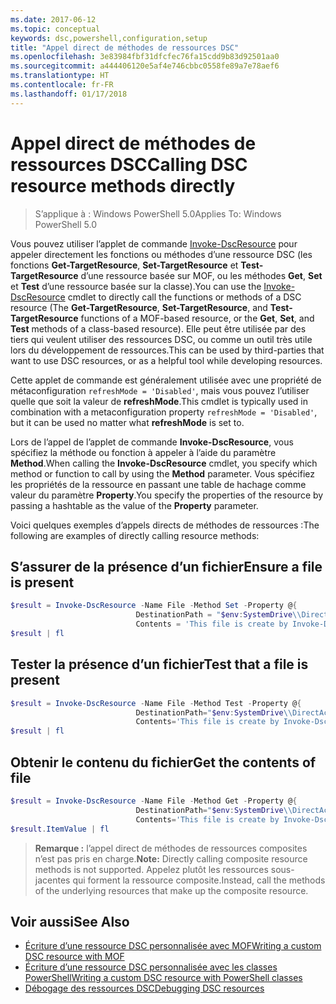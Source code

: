 ```yaml
---
ms.date: 2017-06-12
ms.topic: conceptual
keywords: dsc,powershell,configuration,setup
title: "Appel direct de méthodes de ressources DSC"
ms.openlocfilehash: 3e83984fbf31dfcfec76fa15cdd9b83d92501aa0
ms.sourcegitcommit: a444406120e5af4e746cbbc0558fe89a7e78aef6
ms.translationtype: HT
ms.contentlocale: fr-FR
ms.lasthandoff: 01/17/2018
---
```

# <a name="calling-dsc-resource-methods-directly"></a><span data-ttu-id="e25a0-103">Appel direct de méthodes de ressources DSC</span><span class="sxs-lookup"><span data-stu-id="e25a0-103">Calling DSC resource methods directly</span></span>

><span data-ttu-id="e25a0-104">S’applique à : Windows PowerShell 5.0</span><span class="sxs-lookup"><span data-stu-id="e25a0-104">Applies To: Windows PowerShell 5.0</span></span>

<span data-ttu-id="e25a0-105">Vous pouvez utiliser l’applet de commande [Invoke-DscResource](https://technet.microsoft.com/en-us/library/mt517869.aspx) pour appeler directement les fonctions ou méthodes d’une ressource DSC (les fonctions **Get-TargetResource**, **Set-TargetResource** et **Test-TargetResource** d’une ressource basée sur MOF, ou les méthodes **Get**, **Set** et **Test** d’une ressource basée sur la classe).</span><span class="sxs-lookup"><span data-stu-id="e25a0-105">You can use the [Invoke-DscResource](https://technet.microsoft.com/en-us/library/mt517869.aspx) cmdlet to directly call the functions or methods of a DSC resource (The **Get-TargetResource**, **Set-TargetResource**, and **Test-TargetResource** functions of a MOF-based resource, or the **Get**, **Set**, and **Test** methods of a class-based resource).</span></span> <span data-ttu-id="e25a0-106">Elle peut être utilisée par des tiers qui veulent utiliser des ressources DSC, ou comme un outil très utile lors du développement de ressources.</span><span class="sxs-lookup"><span data-stu-id="e25a0-106">This can be used by third-parties that want to use DSC resources, or as a helpful tool while developing resources.</span></span> 

<span data-ttu-id="e25a0-107">Cette applet de commande est généralement utilisée avec une propriété de métaconfiguration `refreshMode = 'Disabled'`, mais vous pouvez l’utiliser quelle que soit la valeur de **refreshMode**.</span><span class="sxs-lookup"><span data-stu-id="e25a0-107">This cmdlet is typically used in combination with a metaconfiguration property `refreshMode = 'Disabled'`, but it can be used no matter what **refreshMode** is set to.</span></span>

<span data-ttu-id="e25a0-108">Lors de l’appel de l’applet de commande **Invoke-DscResource**, vous spécifiez la méthode ou fonction à appeler à l’aide du paramètre **Method**.</span><span class="sxs-lookup"><span data-stu-id="e25a0-108">When calling the **Invoke-DscResource** cmdlet, you specify which method or function to call by using the **Method** parameter.</span></span> <span data-ttu-id="e25a0-109">Vous spécifiez les propriétés de la ressource en passant une table de hachage comme valeur du paramètre **Property**.</span><span class="sxs-lookup"><span data-stu-id="e25a0-109">You specify the properties of the resource by passing a hashtable as the value of the **Property** parameter.</span></span>

<span data-ttu-id="e25a0-110">Voici quelques exemples d’appels directs de méthodes de ressources :</span><span class="sxs-lookup"><span data-stu-id="e25a0-110">The following are examples of directly calling resource methods:</span></span>

## <a name="ensure-a-file-is-present"></a><span data-ttu-id="e25a0-111">S’assurer de la présence d’un fichier</span><span class="sxs-lookup"><span data-stu-id="e25a0-111">Ensure a file is present</span></span>

```powershell
$result = Invoke-DscResource -Name File -Method Set -Property @{
                            DestinationPath = "$env:SystemDrive\\DirectAccess.txt";
                            Contents = 'This file is create by Invoke-DscResource'} -Verbose
$result | fl
```

## <a name="test-that-a-file-is-present"></a><span data-ttu-id="e25a0-112">Tester la présence d’un fichier</span><span class="sxs-lookup"><span data-stu-id="e25a0-112">Test that a file is present</span></span>

```powershell
$result = Invoke-DscResource -Name File -Method Test -Property @{
                            DestinationPath="$env:SystemDrive\\DirectAccess.txt";
                            Contents='This file is create by Invoke-DscResource'} -Verbose
$result | fl
```

## <a name="get-the-contents-of-file"></a><span data-ttu-id="e25a0-113">Obtenir le contenu du fichier</span><span class="sxs-lookup"><span data-stu-id="e25a0-113">Get the contents of file</span></span>

```powershell
$result = Invoke-DscResource -Name File -Method Get -Property @{
                            DestinationPath="$env:SystemDrive\\DirectAccess.txt";
                            Contents='This file is create by Invoke-DscResource'} -Verbose
$result.ItemValue | fl
```

><span data-ttu-id="e25a0-114">**Remarque :** l’appel direct de méthodes de ressources composites n’est pas pris en charge.</span><span class="sxs-lookup"><span data-stu-id="e25a0-114">**Note:** Directly calling composite resource methods is not supported.</span></span> <span data-ttu-id="e25a0-115">Appelez plutôt les ressources sous-jacentes qui forment la ressource composite.</span><span class="sxs-lookup"><span data-stu-id="e25a0-115">Instead, call the methods of the underlying resources that make up the composite resource.</span></span>

## <a name="see-also"></a><span data-ttu-id="e25a0-116">Voir aussi</span><span class="sxs-lookup"><span data-stu-id="e25a0-116">See Also</span></span>
- [<span data-ttu-id="e25a0-117">Écriture d’une ressource DSC personnalisée avec MOF</span><span class="sxs-lookup"><span data-stu-id="e25a0-117">Writing a custom DSC resource with MOF</span></span>](authoringResourceMOF.md) 
- [<span data-ttu-id="e25a0-118">Écriture d’une ressource DSC personnalisée avec les classes PowerShell</span><span class="sxs-lookup"><span data-stu-id="e25a0-118">Writing a custom DSC resource with PowerShell classes</span></span>](authoringResourceClass.md)
- [<span data-ttu-id="e25a0-119">Débogage des ressources DSC</span><span class="sxs-lookup"><span data-stu-id="e25a0-119">Debugging DSC resources</span></span>](debugResource.md)

